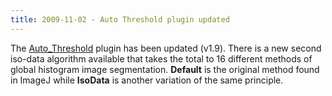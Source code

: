 ```yaml
---
title: 2009-11-02 - Auto Threshold plugin updated
---
```


The [Auto\_Threshold](/plugins/auto-threshold) plugin has been updated (v1.9). There is a new second iso-data algorithm available that takes the total to 16 different methods of global histogram image segmentation. **Default** is the original method found in ImageJ while **IsoData** is another variation of the same principle.


